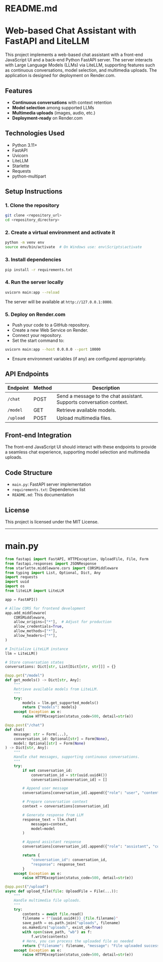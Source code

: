 # README.md

# Web-based Chat Assistant with FastAPI and LiteLLM

This project implements a web-based chat assistant with a front-end JavaScript UI and a back-end Python FastAPI server. The server interacts with Large Language Models (LLMs) via LiteLLM, supporting features such as continuous conversations, model selection, and multimedia uploads. The application is designed for deployment on Render.com.

## Features

- **Continuous conversations** with context retention
- **Model selection** among supported LLMs
- **Multimedia uploads** (images, audio, etc.)
- **Deployment-ready** on Render.com

## Technologies Used

- Python 3.11+
- FastAPI
- Uvicorn
- LiteLLM
- Starlette
- Requests
- python-multipart

## Setup Instructions

### 1. Clone the repository

```bash
git clone <repository_url>
cd <repository_directory>
```

### 2. Create a virtual environment and activate it

```bash
python -m venv env
source env/bin/activate  # On Windows use: env\Scripts\activate
```

### 3. Install dependencies

```bash
pip install -r requirements.txt
```

### 4. Run the server locally

```bash
uvicorn main:app --reload
```

The server will be available at `http://127.0.0.1:8000`.

### 5. Deploy on Render.com

- Push your code to a GitHub repository.
- Create a new Web Service on Render.
- Connect your repository.
- Set the start command to:

```bash
uvicorn main:app --host 0.0.0.0 --port 10000
```

- Ensure environment variables (if any) are configured appropriately.

## API Endpoints

| Endpoint | Method | Description |
| -------- | -------- | ----------- |
| `/chat` | POST | Send a message to the chat assistant. Supports conversation context. |
| `/model` | GET | Retrieve available models. |
| `/upload` | POST | Upload multimedia files. |

## Front-end Integration

The front-end JavaScript UI should interact with these endpoints to provide a seamless chat experience, supporting model selection and multimedia uploads.

## Code Structure

- `main.py`: FastAPI server implementation
- `requirements.txt`: Dependencies list
- `README.md`: This documentation

## License

This project is licensed under the MIT License.

---

# main.py

```python
from fastapi import FastAPI, HTTPException, UploadFile, File, Form
from fastapi.responses import JSONResponse
from starlette.middleware.cors import CORSMiddleware
from typing import List, Optional, Dict, Any
import requests
import uuid
import os
from liteLLM import LiteLLM

app = FastAPI()

# Allow CORS for frontend development
app.add_middleware(
    CORSMiddleware,
    allow_origins=["*"],  # Adjust for production
    allow_credentials=True,
    allow_methods=["*"],
    allow_headers=["*"],
)

# Initialize LiteLLM instance
llm = LiteLLM()

# Store conversation states
conversations: Dict[str, List[Dict[str, str]]] = {}

@app.get("/model")
def get_models() -> Dict[str, Any]:
    """
    Retrieve available models from LiteLLM.
    """
    try:
        models = llm.get_supported_models()
        return {"models": models}
    except Exception as e:
        raise HTTPException(status_code=500, detail=str(e))

@app.post("/chat")
def chat(
    message: str = Form(...),
    conversation_id: Optional[str] = Form(None),
    model: Optional[str] = Form(None)
) -> Dict[str, Any]:
    """
    Handle chat messages, supporting continuous conversations.
    """
    try:
        if not conversation_id:
            conversation_id = str(uuid.uuid4())
            conversations[conversation_id] = []

        # Append user message
        conversations[conversation_id].append({"role": "user", "content": message})

        # Prepare conversation context
        context = conversations[conversation_id]

        # Generate response from LLM
        response_text = llm.chat(
            messages=context,
            model=model
        )

        # Append assistant response
        conversations[conversation_id].append({"role": "assistant", "content": response_text})

        return {
            "conversation_id": conversation_id,
            "response": response_text
        }
    except Exception as e:
        raise HTTPException(status_code=500, detail=str(e))

@app.post("/upload")
async def upload_file(file: UploadFile = File(...)):
    """
    Handle multimedia file uploads.
    """
    try:
        contents = await file.read()
        filename = f"{uuid.uuid4()}_{file.filename}"
        save_path = os.path.join("uploads", filename)
        os.makedirs("uploads", exist_ok=True)
        with open(save_path, "wb") as f:
            f.write(contents)
        # Here, you can process the uploaded file as needed
        return {"filename": filename, "message": "File uploaded successfully."}
    except Exception as e:
        raise HTTPException(status_code=500, detail=str(e))
```